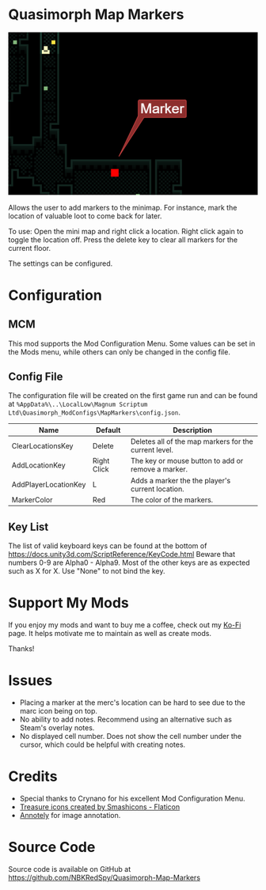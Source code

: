 # Quasimorph Map Markers
![marker example](media/Marker%20Example.png)

Allows the user to add markers to the minimap.  For instance, mark the location of valuable loot to come back for later.

To use: Open the mini map and right click a location.  Right click again to toggle the location off.
Press the delete key to clear all markers for the current floor.

The settings can be configured.

# Configuration

## MCM
This mod supports the Mod Configuration Menu. Some values can be set in the Mods menu, while others can only be changed in the config file.

## Config File
The configuration file will be created on the first game run and can be found at `%AppData%\..\LocalLow\Magnum Scriptum Ltd\Quasimorph_ModConfigs\MapMarkers\config.json`.

|Name|Default|Description|
|--|--|--|
|ClearLocationsKey|Delete|Deletes all of the map markers for the current level.|
|AddLocationKey|Right Click|The key or mouse button to add or remove a marker.|
|AddPlayerLocationKey|L|Adds a marker the the player's current location.|
|MarkerColor|Red|The color of the markers.|

## Key List
The list of valid keyboard keys can be found  at the bottom of https://docs.unity3d.com/ScriptReference/KeyCode.html
Beware that numbers 0-9 are Alpha0 - Alpha9.  Most of the other keys are as expected such as X for X.
Use "None" to not bind the key.

# Support My Mods
If you enjoy my mods and want to buy me a coffee, check out my [Ko-Fi](https://ko-fi.com/nbkredspy71915) page.
It helps motivate me to maintain as well as create mods.

Thanks!  

# Issues
* Placing a marker at the merc's location can be hard to see due to the marc icon being on top.
* No ability to add notes.  Recommend using an alternative such as Steam's overlay notes.
* No displayed cell number.  Does not show the cell number under the cursor, which could be helpful with creating notes.

# Credits
* Special thanks to Crynano for his excellent Mod Configuration Menu. 
* [Treasure icons created by Smashicons - Flaticon](https://www.flaticon.com/free-icons/treasure)
* [Annotely](https://annotely.com/) for image annotation.

# Source Code
Source code is available on GitHub at https://github.com/NBKRedSpy/Quasimorph-Map-Markers
